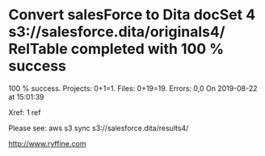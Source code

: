 # Convert salesForce to Dita docSet 4 s3://salesforce.dita/originals4/ RelTable completed with 100 % success

100 % success. Projects: 0+1=1.  Files: 0+19=19. Errors: 0,0  On 2019-08-22 at 15:01:39

Xref: 1 ref

Please see: aws s3 sync s3://salesforce.dita/results4/

http://www.ryffine.com
